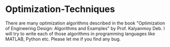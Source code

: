 # Optimization-Techniques
There are many optimization algorithms described in the book "Optimization of Engineering Design: Algorithms and Examples" by Prof. Kalyanmoy Deb. I will try to write each of those algorithms in programming languages like MATLAB, Python etc. Please let me if you find any bug.
